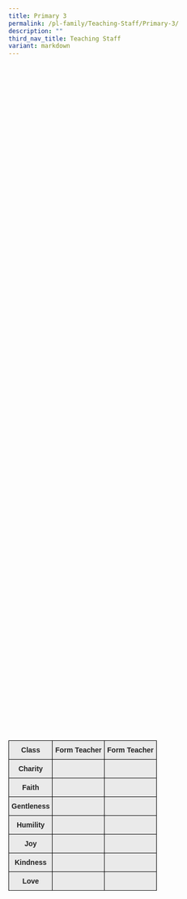 ```yaml
---
title: Primary 3
permalink: /pl-family/Teaching-Staff/Primary-3/
description: ""
third_nav_title: Teaching Staff
variant: markdown
---
```

<style type="text/css">

.tg  {border-collapse:collapse;border-spacing:0;}

.tg td{border-color:black;border-style:solid;border-width:1px;font-family:Arial, sans-serif;font-size:14px;

  overflow:hidden;padding:10px 5px;word-break:normal;}

.tg th{border-color:black;border-style:solid;border-width:1px;font-family:Arial, sans-serif;font-size:14px;

  font-weight:normal;overflow:hidden;padding:10px 5px;word-break:normal;}

.tg .tg-n4qt{background-color:#EAEAEA;color:#222;font-weight:bold;text-align:center;vertical-align:top}

.tg .tg-a7kh{background-color:#EAEAEA;color:#0857AE;font-weight:bold;text-align:center;vertical-align:top}

</style>



&nbsp; 

&nbsp;&nbsp;&nbsp; 

&nbsp;&nbsp;&nbsp; 

&nbsp;&nbsp;&nbsp; 

&nbsp; 

&nbsp; 

&nbsp;&nbsp;&nbsp; 

&nbsp;&nbsp;&nbsp; 

&nbsp;&nbsp;&nbsp; 

&nbsp; 

&nbsp; 

&nbsp;&nbsp;&nbsp; 

&nbsp;&nbsp;&nbsp; 

&nbsp;&nbsp;&nbsp; 

&nbsp; 

&nbsp; 

&nbsp;&nbsp;&nbsp; 

&nbsp;&nbsp;&nbsp; 

&nbsp;&nbsp;&nbsp; 

&nbsp; 

&nbsp; 

&nbsp;&nbsp;&nbsp; 

&nbsp;&nbsp;&nbsp; 

&nbsp;&nbsp;&nbsp; 

&nbsp; 

&nbsp; 

&nbsp;&nbsp;&nbsp; 

&nbsp;&nbsp;&nbsp; 

&nbsp;&nbsp;&nbsp; 

&nbsp; 

&nbsp; 

&nbsp;&nbsp;&nbsp; 

&nbsp;&nbsp;&nbsp; 

&nbsp;&nbsp;&nbsp; 

&nbsp; 

&nbsp; 

&nbsp;&nbsp;&nbsp; 

&nbsp;&nbsp;&nbsp; 

&nbsp;&nbsp;&nbsp; 

&nbsp; 

&nbsp; 
&nbsp; 

&nbsp; 

&nbsp;&nbsp;&nbsp;
&nbsp; <table class="tg">

<thead><tr><th class="tg-n4qt">Class</th><th class="tg-n4qt">Form Teacher</th><th class="tg-n4qt">Form Teacher</th></tr>

</thead>

<tbody><tr><td class="tg-n4qt">Charity</td><td class="tg-a7kh"><a href="mailto:"><span style="font-weight:600;text-decoration:none;color:#0857AE"></span></a></td><td class="tg-a7kh"><a href="mailto:"><span style="font-weight:600;text-decoration:none;color:#0857AE"></span></a></td></tr><tr><td class="tg-n4qt">Faith</td><td class="tg-a7kh"><a href="mailto:"><span style="font-weight:600;text-decoration:none;color:#0857AE"></span></a></td><td class="tg-a7kh"><a href="mailto:"><span style="font-weight:600;text-decoration:none;color:#0857AE"></span></a></td></tr><tr><td class="tg-n4qt">Gentleness</td><td class="tg-a7kh"><a href="mailto:"><span style="font-weight:600;text-decoration:none;color:#0857AE"></span></a></td><td class="tg-a7kh"><a href="mailto:"><span style="font-weight:600;text-decoration:none;color:#0857AE"></span></a></td></tr><tr><td class="tg-n4qt">Humility</td><td class="tg-a7kh"><a href="mailto:"><span style="font-weight:600;text-decoration:none;color:#0857AE"></span></a></td><td class="tg-a7kh"><a href="mailto:"><span style="font-weight:600;text-decoration:none;color:#0857AE"></span></a></td></tr><tr><td class="tg-n4qt">Joy</td><td class="tg-a7kh"><a href="mailto:"><span style="font-weight:600;text-decoration:none;color:#0857AE"></span></a></td><td class="tg-a7kh"><a href="mailto:"><span style="font-weight:600;text-decoration:none;color:#0857AE"></span></a></td></tr><tr><td class="tg-n4qt">Kindness</td><td class="tg-a7kh"><a href="mailto:"><span style="font-weight:600;text-decoration:none;color:#0857AE"></span></a></td><td class="tg-a7kh"><a href="mailto:"><span style="font-weight:600;text-decoration:none;color:#0857AE"></span></a></td></tr><tr><td class="tg-n4qt">Love</td><td class="tg-a7kh"><a href="mailto:"><span style="font-weight:600;text-decoration:none;color:#0857AE"></span></a></td><td class="tg-a7kh"><a href="mailto:"><span style="font-weight:600;text-decoration:none;color:#0857AE"></span></a></td></tr><tr></tr>

</tbody>

</table>
